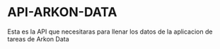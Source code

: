 # API-ARKON-DATA
Esta es la API que necesitaras para llenar los datos de la aplicacion de tareas de Arkon Data
